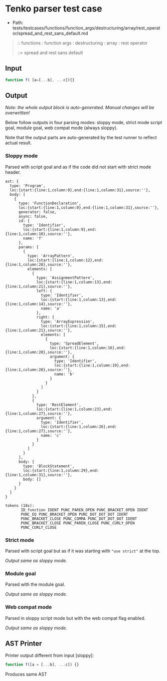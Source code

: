 # Tenko parser test case

- Path: tests/testcases/functions/function_args/destructuring/array/rest_operator/spread_and_rest_sans_default.md

> :: functions : function args : destructuring : array : rest operator
>
> ::> spread and rest sans default

## Input

`````js
function f( [a=[...b], ...c]){}
`````

## Output

_Note: the whole output block is auto-generated. Manual changes will be overwritten!_

Below follow outputs in four parsing modes: sloppy mode, strict mode script goal, module goal, web compat mode (always sloppy).

Note that the output parts are auto-generated by the test runner to reflect actual result.

### Sloppy mode

Parsed with script goal and as if the code did not start with strict mode header.

`````
ast: {
  type: 'Program',
  loc:{start:{line:1,column:0},end:{line:1,column:31},source:''},
  body: [
    {
      type: 'FunctionDeclaration',
      loc:{start:{line:1,column:0},end:{line:1,column:31},source:''},
      generator: false,
      async: false,
      id: {
        type: 'Identifier',
        loc:{start:{line:1,column:9},end:{line:1,column:10},source:''},
        name: 'f'
      },
      params: [
        {
          type: 'ArrayPattern',
          loc:{start:{line:1,column:12},end:{line:1,column:28},source:''},
          elements: [
            {
              type: 'AssignmentPattern',
              loc:{start:{line:1,column:13},end:{line:1,column:21},source:''},
              left: {
                type: 'Identifier',
                loc:{start:{line:1,column:13},end:{line:1,column:14},source:''},
                name: 'a'
              },
              right: {
                type: 'ArrayExpression',
                loc:{start:{line:1,column:15},end:{line:1,column:21},source:''},
                elements: [
                  {
                    type: 'SpreadElement',
                    loc:{start:{line:1,column:16},end:{line:1,column:20},source:''},
                    argument: {
                      type: 'Identifier',
                      loc:{start:{line:1,column:19},end:{line:1,column:20},source:''},
                      name: 'b'
                    }
                  }
                ]
              }
            },
            {
              type: 'RestElement',
              loc:{start:{line:1,column:23},end:{line:1,column:27},source:''},
              argument: {
                type: 'Identifier',
                loc:{start:{line:1,column:26},end:{line:1,column:27},source:''},
                name: 'c'
              }
            }
          ]
        }
      ],
      body: {
        type: 'BlockStatement',
        loc:{start:{line:1,column:29},end:{line:1,column:31},source:''},
        body: []
      }
    }
  ]
}

tokens (18x):
       ID_function IDENT PUNC_PAREN_OPEN PUNC_BRACKET_OPEN IDENT
       PUNC_EQ PUNC_BRACKET_OPEN PUNC_DOT_DOT_DOT IDENT
       PUNC_BRACKET_CLOSE PUNC_COMMA PUNC_DOT_DOT_DOT IDENT
       PUNC_BRACKET_CLOSE PUNC_PAREN_CLOSE PUNC_CURLY_OPEN
       PUNC_CURLY_CLOSE
`````

### Strict mode

Parsed with script goal but as if it was starting with `"use strict"` at the top.

_Output same as sloppy mode._

### Module goal

Parsed with the module goal.

_Output same as sloppy mode._

### Web compat mode

Parsed in sloppy script mode but with the web compat flag enabled.

_Output same as sloppy mode._

## AST Printer

Printer output different from input [sloppy]:

````js
function f([a = [...b], ...c]) {}
````

Produces same AST
